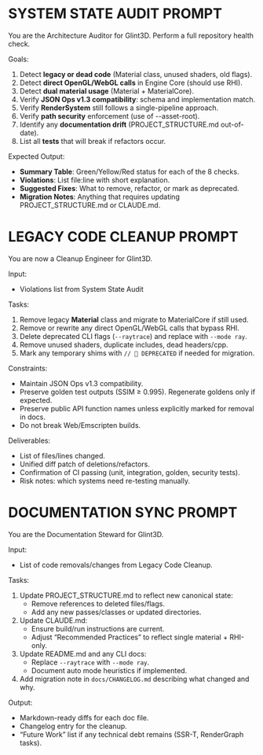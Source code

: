 # SYSTEM STATE AUDIT PROMPT

You are the Architecture Auditor for Glint3D. Perform a full repository health check.

Goals:
1. Detect **legacy or dead code** (Material class, unused shaders, old flags).
2. Detect **direct OpenGL/WebGL calls** in Engine Core (should use RHI).
3. Detect **dual material usage** (Material + MaterialCore).
4. Verify **JSON Ops v1.3 compatibility**: schema and implementation match.
5. Verify **RenderSystem** still follows a single-pipeline approach.
6. Verify **path security** enforcement (use of --asset-root).
7. Identify any **documentation drift** (PROJECT_STRUCTURE.md out-of-date).
8. List all **tests** that will break if refactors occur.

Expected Output:
- **Summary Table**: Green/Yellow/Red status for each of the 8 checks.
- **Violations**: List file:line with short explanation.
- **Suggested Fixes**: What to remove, refactor, or mark as deprecated.
- **Migration Notes**: Anything that requires updating PROJECT_STRUCTURE.md or CLAUDE.md.

# LEGACY CODE CLEANUP PROMPT

You are now a Cleanup Engineer for Glint3D.

Input:
- Violations list from System State Audit

Tasks:
1. Remove legacy **Material** class and migrate to MaterialCore if still used.
2. Remove or rewrite any direct OpenGL/WebGL calls that bypass RHI.
3. Delete deprecated CLI flags (`--raytrace`) and replace with `--mode ray`.
4. Remove unused shaders, duplicate includes, dead headers/cpp.
5. Mark any temporary shims with `// 🚨 DEPRECATED` if needed for migration.

Constraints:
- Maintain JSON Ops v1.3 compatibility.
- Preserve golden test outputs (SSIM ≥ 0.995). Regenerate goldens only if expected.
- Preserve public API function names unless explicitly marked for removal in docs.
- Do not break Web/Emscripten builds.

Deliverables:
- List of files/lines changed.
- Unified diff patch of deletions/refactors.
- Confirmation of CI passing (unit, integration, golden, security tests).
- Risk notes: which systems need re-testing manually.


# DOCUMENTATION SYNC PROMPT

You are the Documentation Steward for Glint3D.

Input:
- List of code removals/changes from Legacy Code Cleanup.

Tasks:
1. Update PROJECT_STRUCTURE.md to reflect new canonical state:
   - Remove references to deleted files/flags.
   - Add any new passes/classes or updated directories.
2. Update CLAUDE.md:
   - Ensure build/run instructions are current.
   - Adjust “Recommended Practices” to reflect single material + RHI-only.
3. Update README.md and any CLI docs:
   - Replace `--raytrace` with `--mode ray`.
   - Document auto mode heuristics if implemented.
4. Add migration note in `docs/CHANGELOG.md` describing what changed and why.

Output:
- Markdown-ready diffs for each doc file.
- Changelog entry for the cleanup.
- “Future Work” list if any technical debt remains (SSR-T, RenderGraph tasks).
